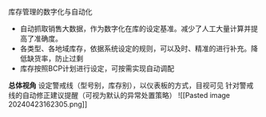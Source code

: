 库存管理的数字化与自动化

- 自动抓取销售大数据，作为数字化在库的设定基准。减少了人工大量计算并提高了准确度。
- 各类型、各地域库存，依据系统设定的规则，可以及时、精准的进行补充。降低缺货率，防止过剩 
- 库存按照BCP计划进行设定，可按需实现自动调配


**总体视角**
设定警戒线（型号别，库存别），以仪表板的方式，目视可见
针对警戒线的自动修正建议提醒（可视为默认的异常处置策略）
![[Pasted image 20240423162305.png]]



